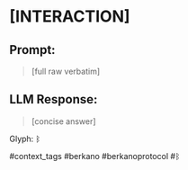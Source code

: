 # **[INTERACTION]**  

## Prompt: 

> [full raw verbatim]  

## LLM Response:

> [concise answer]

Glyph: ᛒ  

#context_tags #berkano #berkanoprotocol #ᛒ 